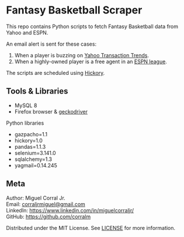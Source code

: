 # Fantasy Basketball Scraper
This repo contains Python scripts to fetch Fantasy Basketball data from Yahoo and ESPN. 

An email alert is sent for these cases:
1. When a player is buzzing on [Yahoo Transaction Trends](https://basketball.fantasysports.yahoo.com/nba/buzzindex).
2. When a highly-owned player is a free agent in an [ESPN league](https://fantasy.espn.com/basketball/).

The scripts are scheduled using [Hickory](https://github.com/maxhumber/hickory).

## Tools & Libraries
- MySQL 8
- Firefox browser & [geckodriver](https://selenium-python.readthedocs.io/installation.html#drivers)

Python libraries
- gazpacho=1.1
- hickory=1.0
- pandas=1.1.3
- selenium=3.141.0
- sqlalchemy=1.3
- yagmail=0.14.245

## Meta
Author: Miguel Corral Jr.  
Email: corraljrmiguel@gmail.com  
LinkedIn: https://www.linkedin.com/in/miguelcorraljr/  
GitHub: https://github.com/corralm

Distributed under the MIT License. See [LICENSE](./LICENSE) for more information.
